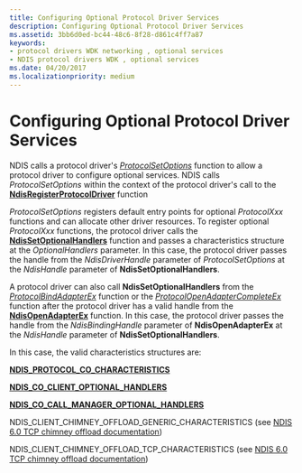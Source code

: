 ```yaml
---
title: Configuring Optional Protocol Driver Services
description: Configuring Optional Protocol Driver Services
ms.assetid: 3bb6d0ed-bc44-48c6-8f28-d861c4ff7a87
keywords:
- protocol drivers WDK networking , optional services
- NDIS protocol drivers WDK , optional services
ms.date: 04/20/2017
ms.localizationpriority: medium
---
```


# Configuring Optional Protocol Driver Services





NDIS calls a protocol driver's [*ProtocolSetOptions*](https://msdn.microsoft.com/library/windows/hardware/ff570269) function to allow a protocol driver to configure optional services. NDIS calls *ProtocolSetOptions* within the context of the protocol driver's call to the [**NdisRegisterProtocolDriver**](https://msdn.microsoft.com/library/windows/hardware/ff564520) function

*ProtocolSetOptions* registers default entry points for optional *ProtocolXxx* functions and can allocate other driver resources. To register optional *ProtocolXxx* functions, the protocol driver calls the [**NdisSetOptionalHandlers**](https://msdn.microsoft.com/library/windows/hardware/ff564550) function and passes a characteristics structure at the *OptionalHandlers* parameter. In this case, the protocol driver passes the handle from the *NdisDriverHandle* parameter of *ProtocolSetOptions* at the *NdisHandle* parameter of **NdisSetOptionalHandlers**.

A protocol driver can also call **NdisSetOptionalHandlers** from the [*ProtocolBindAdapterEx*](https://msdn.microsoft.com/library/windows/hardware/ff570220) function or the [*ProtocolOpenAdapterCompleteEx*](https://msdn.microsoft.com/library/windows/hardware/ff570265) function after the protocol driver has a valid handle from the [**NdisOpenAdapterEx**](https://msdn.microsoft.com/library/windows/hardware/ff563715) function. In this case, the protocol driver passes the handle from the *NdisBindingHandle* parameter of **NdisOpenAdapterEx** at the *NdisHandle* parameter of **NdisSetOptionalHandlers**.

In this case, the valid characteristics structures are:

[**NDIS\_PROTOCOL\_CO\_CHARACTERISTICS**](https://msdn.microsoft.com/library/windows/hardware/ff566817)

[**NDIS\_CO\_CLIENT\_OPTIONAL\_HANDLERS**](https://msdn.microsoft.com/library/windows/hardware/ff564884)

[**NDIS\_CO\_CALL\_MANAGER\_OPTIONAL\_HANDLERS**](https://msdn.microsoft.com/library/windows/hardware/ff564883)

NDIS\_CLIENT\_CHIMNEY\_OFFLOAD\_GENERIC\_CHARACTERISTICS (see [NDIS 6.0 TCP chimney offload documentation](full-tcp-offload.md))

NDIS\_CLIENT\_CHIMNEY\_OFFLOAD\_TCP\_CHARACTERISTICS (see [NDIS 6.0 TCP chimney offload documentation](full-tcp-offload.md))

 

 





